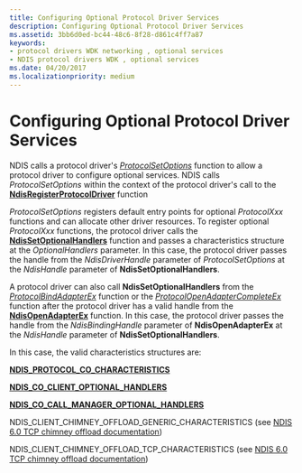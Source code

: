 ```yaml
---
title: Configuring Optional Protocol Driver Services
description: Configuring Optional Protocol Driver Services
ms.assetid: 3bb6d0ed-bc44-48c6-8f28-d861c4ff7a87
keywords:
- protocol drivers WDK networking , optional services
- NDIS protocol drivers WDK , optional services
ms.date: 04/20/2017
ms.localizationpriority: medium
---
```


# Configuring Optional Protocol Driver Services





NDIS calls a protocol driver's [*ProtocolSetOptions*](https://msdn.microsoft.com/library/windows/hardware/ff570269) function to allow a protocol driver to configure optional services. NDIS calls *ProtocolSetOptions* within the context of the protocol driver's call to the [**NdisRegisterProtocolDriver**](https://msdn.microsoft.com/library/windows/hardware/ff564520) function

*ProtocolSetOptions* registers default entry points for optional *ProtocolXxx* functions and can allocate other driver resources. To register optional *ProtocolXxx* functions, the protocol driver calls the [**NdisSetOptionalHandlers**](https://msdn.microsoft.com/library/windows/hardware/ff564550) function and passes a characteristics structure at the *OptionalHandlers* parameter. In this case, the protocol driver passes the handle from the *NdisDriverHandle* parameter of *ProtocolSetOptions* at the *NdisHandle* parameter of **NdisSetOptionalHandlers**.

A protocol driver can also call **NdisSetOptionalHandlers** from the [*ProtocolBindAdapterEx*](https://msdn.microsoft.com/library/windows/hardware/ff570220) function or the [*ProtocolOpenAdapterCompleteEx*](https://msdn.microsoft.com/library/windows/hardware/ff570265) function after the protocol driver has a valid handle from the [**NdisOpenAdapterEx**](https://msdn.microsoft.com/library/windows/hardware/ff563715) function. In this case, the protocol driver passes the handle from the *NdisBindingHandle* parameter of **NdisOpenAdapterEx** at the *NdisHandle* parameter of **NdisSetOptionalHandlers**.

In this case, the valid characteristics structures are:

[**NDIS\_PROTOCOL\_CO\_CHARACTERISTICS**](https://msdn.microsoft.com/library/windows/hardware/ff566817)

[**NDIS\_CO\_CLIENT\_OPTIONAL\_HANDLERS**](https://msdn.microsoft.com/library/windows/hardware/ff564884)

[**NDIS\_CO\_CALL\_MANAGER\_OPTIONAL\_HANDLERS**](https://msdn.microsoft.com/library/windows/hardware/ff564883)

NDIS\_CLIENT\_CHIMNEY\_OFFLOAD\_GENERIC\_CHARACTERISTICS (see [NDIS 6.0 TCP chimney offload documentation](full-tcp-offload.md))

NDIS\_CLIENT\_CHIMNEY\_OFFLOAD\_TCP\_CHARACTERISTICS (see [NDIS 6.0 TCP chimney offload documentation](full-tcp-offload.md))

 

 





